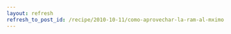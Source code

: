```yaml
---
layout: refresh
refresh_to_post_id: /recipe/2010-10-11/como-aprovechar-la-ram-al-mximo.html
---
```

